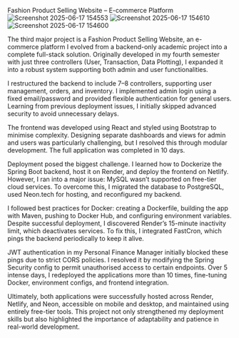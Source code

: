  Fashion Product Selling Website – E-commerce Platform![Screenshot 2025-06-17 154553](https://github.com/user-attachments/assets/a527e0e7-17d2-41fa-aa9e-8744ca9e105c)
![Screenshot 2025-06-17 154610](https://github.com/user-attachments/assets/698eec5e-8a69-4333-a445-7d7f5108f914)
![Screenshot 2025-06-17 154600](https://github.com/user-attachments/assets/89edc1be-5da3-4e21-ad11-c1f18ce6ff8f)

The third major project is a Fashion Product Selling Website, an e-commerce platform I evolved from a backend-only academic project into a complete full-stack solution. Originally developed in my fourth semester with just three controllers (User, Transaction, Data Plotting), I expanded it into a robust system supporting both admin and user functionalities.

I restructured the backend to include 7–8 controllers, supporting user management, orders, and inventory. I implemented admin login using a fixed email/password and provided flexible authentication for general users. Learning from previous deployment issues, I initially skipped advanced security to avoid unnecessary delays.

The frontend was developed using React and styled using Bootstrap to minimise complexity. Designing separate dashboards and views for admin and users was particularly challenging, but I resolved this through modular development. The full application was completed in 10 days.

Deployment posed the biggest challenge. I learned how to Dockerize the Spring Boot backend, host it on Render, and deploy the frontend on Netlify. However, I ran into a major issue: MySQL wasn’t supported on free-tier cloud services. To overcome this, I migrated the database to PostgreSQL, used Neon.tech for hosting, and reconfigured my backend.

I followed best practices for Docker: creating a Dockerfile, building the app with Maven, pushing to Docker Hub, and configuring environment variables. Despite successful deployment, I discovered Render’s 15-minute inactivity limit, which deactivates services. To fix this, I integrated FastCron, which pings the backend periodically to keep it alive.

JWT authentication in my Personal Finance Manager initially blocked these pings due to strict CORS policies. I resolved it by modifying the Spring Security config to permit unauthorised access to certain endpoints. Over 5 intense days, I redeployed the applications more than 10 times, fine-tuning Docker, environment configs, and frontend integration.

Ultimately, both applications were successfully hosted across Render, Netlify, and Neon, accessible on mobile and desktop, and maintained using entirely free-tier tools. This project not only strengthened my deployment skills but also highlighted the importance of adaptability and patience in real-world development.
